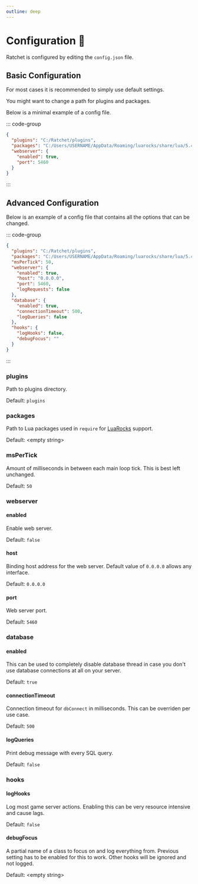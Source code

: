 ```yaml
---
outline: deep
---
```


# Configuration 🔩
Ratchet is configured by editing the `config.json` file.

## Basic Configuration
For most cases it is recommended to simply use default settings.

You might want to change a path for plugins and packages.

Below is a minimal example of a config file.

::: code-group
```json [config.json]{2}
{
  "plugins": "C:/Ratchet/plugins",
  "packages": "C:/Users/USERNAME/AppData/Roaming/luarocks/share/lua/5.4/?.lua",
  "webserver": {
    "enabled": true,
    "port": 5460
  }
}
```
:::

## Advanced Configuration

Below is an example of a config file that contains all the options that can be changed.

::: code-group
```json [config.json]
{
  "plugins": "C:/Ratchet/plugins",
  "packages": "C:/Users/USERNAME/AppData/Roaming/luarocks/share/lua/5.4/?.lua",
  "msPerTick": 50,
  "webserver": {
    "enabled": true,
    "host": "0.0.0.0",
    "port": 5460,
    "logRequests": false
  },
  "database": {
    "enabled": true,
    "connectionTimeout": 500,
    "logQueries": false
  },
  "hooks": {
    "logHooks": false,
    "debugFocus": ""
  }
}
```
:::

### plugins
Path to plugins directory.

Default: `plugins`

### packages
Path to Lua packages used in `require` for [LuaRocks](https://luarocks.org/) support.

Default: &lt;empty string&gt;

### msPerTick
Amount of milliseconds in between each main loop tick. This is best left unchanged.

Default: `50`

### webserver

#### enabled
Enable web server.

Default: `false`

#### host
Binding host address for the web server. Default value of `0.0.0.0` allows any interface.

Default: `0.0.0.0`

#### port
Web server port.

Default: `5460`

### database

#### enabled
This can be used to completely disable database thread in case you don't use database connections at all on your server.

Default: `true`

#### connectionTimeout
Connection timeout for `dbConnect` in milliseconds. This can be overriden per use case.

Default: `500`

#### logQueries
Print debug message with every SQL query.

Default: `false`

### hooks

#### logHooks
Log most game server actions. Enabling this can be very resource intensive and cause lags.

Default: `false`

#### debugFocus
A partial name of a class to focus on and log everything from. Previous setting has to be enabled for this to work.
Other hooks will be ignored and not logged.

Default: &lt;empty string&gt;